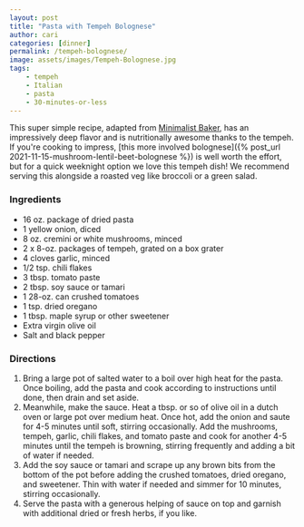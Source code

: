 ```yaml
---
layout: post
title: "Pasta with Tempeh Bolognese"
author: cari
categories: [dinner]
permalink: /tempeh-bolognese/
image: assets/images/Tempeh-Bolognese.jpg
tags:
    - tempeh
    - Italian
    - pasta
    - 30-minutes-or-less
---
```


This super simple recipe, adapted from [Minimalist Baker](https://minimalistbaker.com/1-pan-tempeh-bolognese/#wprm-recipe-container-40804), has an impressively deep flavor and is nutritionally awesome thanks to the tempeh. If you're cooking to impress, [this more involved bolognese]({% post_url 2021-11-15-mushroom-lentil-beet-bolognese %}) is well worth the effort, but for a quick weeknight option we love this tempeh dish! We recommend serving this alongside a roasted veg like broccoli or a green salad.

<h3> Ingredients </h3>

- 16 oz. package of dried pasta
- 1 yellow onion, diced
- 8 oz. cremini or white mushrooms, minced
- 2 x 8-oz. packages of tempeh, grated on a box grater
- 4 cloves garlic, minced
- 1/2 tsp. chili flakes
- 3 tbsp. tomato paste
- 2 tbsp. soy sauce or tamari
- 1 28-oz. can crushed tomatoes
- 1 tsp. dried oregano
- 1 tbsp. maple syrup or other sweetener
- Extra virgin olive oil
- Salt and black pepper

<h3> Directions </h3>

1. Bring a large pot of salted water to a boil over high heat for the pasta. Once boiling, add the pasta and cook according to instructions until done, then drain and set aside.
2. Meanwhile, make the sauce. Heat a tbsp. or so of olive oil in a dutch oven or large pot over medium heat. Once hot, add the onion and saute for 4-5 minutes until soft, stirring occasionally. Add the mushrooms, tempeh, garlic, chili flakes, and tomato paste and cook for another 4-5 minutes until the tempeh is browning, stirring frequently and adding a bit of water if needed.
3. Add the soy sauce or tamari and scrape up any brown bits from the bottom of the pot before adding the crushed tomatoes, dried oregano, and sweetener. Thin with water if needed and simmer for 10 minutes, stirring occasionally.
4. Serve the pasta with a generous helping of sauce on top and garnish with additional dried or fresh herbs, if you like.